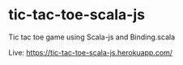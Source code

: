 # tic-tac-toe-scala-js

Tic tac toe game using Scala-js and Binding.scala

Live: 
https://tic-tac-toe-scala-js.herokuapp.com/
